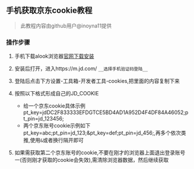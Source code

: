 ## 手机获取京东cookie教程
 > 此教程内容由github用户@inoyna11提供


### 操作步骤

1. 手机下载alook浏览器[官网下载安装](https://alookbrowser.com/)

2. 安装后打开，进入https://m.jd.com/ `__选择手机验证码登陆__`

3. 登陆后点击下方设置-工具箱-开发者工具-cookies,把里面的内容复制下来

    
4. 按照以下格式形成自己的JD_COOKIE
      - 给一个京东cookie具体示例 pt_key=jdDC2F833333EFDGTCE5BD4AD1A952D4F4DF84A46052;pt_pin=jd_123456;
      - 两个京东账号cookie示例如下 pt_key=abc;pt_pin=jd_123;&pt_key=def;pt_pin=jd_456;,再多个依次类推,使用`&`或者换行隔开即可


5. 如果需获取第二个京东账号的cookie,不要在刚才的浏览器上面退出登录账号一(否则刚才获取的cookie会失效),需清除浏览器数据，然后继续获取

